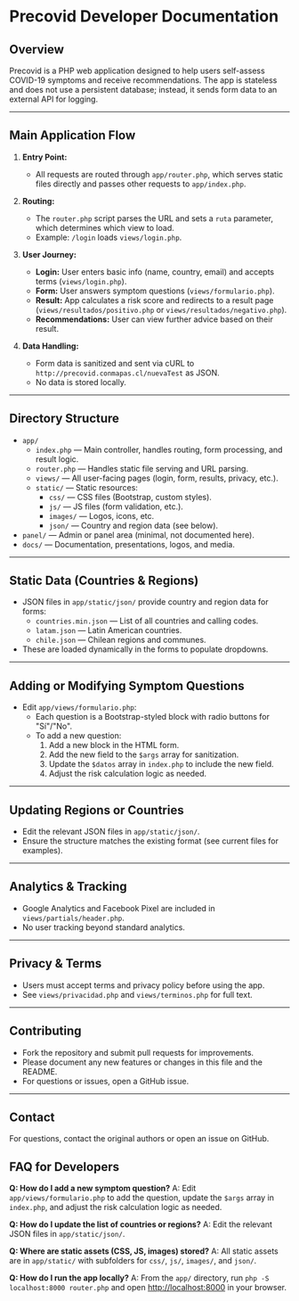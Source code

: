 # Precovid Developer Documentation

<!--
  This file provides technical documentation for developers working on the Precovid project.
  Each section explains a key aspect of the codebase, setup, or extension points.
-->

## Overview

<!--
  High-level summary of the project, its stateless nature, and data handling approach.
-->
Precovid is a PHP web application designed to help users self-assess COVID-19 symptoms and receive recommendations. The app is stateless and does not use a persistent database; instead, it sends form data to an external API for logging.

---

## Main Application Flow

<!--
  Step-by-step explanation of how a user request is handled from entry to result.
-->
1. **Entry Point:**
   - All requests are routed through `app/router.php`, which serves static files directly and passes other requests to `app/index.php`.

2. **Routing:**
   - The `router.php` script parses the URL and sets a `ruta` parameter, which determines which view to load.
   - Example: `/login` loads `views/login.php`.

3. **User Journey:**
   - **Login:** User enters basic info (name, country, email) and accepts terms (`views/login.php`).
   - **Form:** User answers symptom questions (`views/formulario.php`).
   - **Result:** App calculates a risk score and redirects to a result page (`views/resultados/positivo.php` or `views/resultados/negativo.php`).
   - **Recommendations:** User can view further advice based on their result.

4. **Data Handling:**
   - Form data is sanitized and sent via cURL to `http://precovid.conmapas.cl/nuevaTest` as JSON.
   - No data is stored locally.

---

## Directory Structure

<!--
  Explains the purpose of each main directory and subdirectory in the codebase.
-->
- `app/`
  - `index.php` — Main controller, handles routing, form processing, and result logic.
  - `router.php` — Handles static file serving and URL parsing.
  - `views/` — All user-facing pages (login, form, results, privacy, etc.).
  - `static/` — Static resources:
    - `css/` — CSS files (Bootstrap, custom styles).
    - `js/` — JS files (form validation, etc.).
    - `images/` — Logos, icons, etc.
    - `json/` — Country and region data (see below).
- `panel/` — Admin or panel area (minimal, not documented here).
- `docs/` — Documentation, presentations, logos, and media.

---

## Static Data (Countries & Regions)

<!--
  Describes the JSON files used for country/region selection and how to update them.
-->
- JSON files in `app/static/json/` provide country and region data for forms:
  - `countries.min.json` — List of all countries and calling codes.
  - `latam.json` — Latin American countries.
  - `chile.json` — Chilean regions and communes.
- These are loaded dynamically in the forms to populate dropdowns.

---

## Adding or Modifying Symptom Questions

<!--
  Step-by-step guide for developers to add or change questions in the self-assessment form.
-->
- Edit `app/views/formulario.php`:
  - Each question is a Bootstrap-styled block with radio buttons for "Sí"/"No".
  - To add a new question:
    1. Add a new block in the HTML form.
    2. Add the new field to the `$args` array for sanitization.
    3. Update the `$datos` array in `index.php` to include the new field.
    4. Adjust the risk calculation logic as needed.

---

## Updating Regions or Countries

<!--
  Explains how to update the static region/country data for the forms.
-->
- Edit the relevant JSON files in `app/static/json/`.
- Ensure the structure matches the existing format (see current files for examples).

---

## Analytics & Tracking

<!--
  Notes on analytics scripts and privacy.
-->
- Google Analytics and Facebook Pixel are included in `views/partials/header.php`.
- No user tracking beyond standard analytics.

---

## Privacy & Terms

<!--
  Where to find the privacy policy and terms of use for users.
-->
- Users must accept terms and privacy policy before using the app.
- See `views/privacidad.php` and `views/terminos.php` for full text.

---

## Contributing

<!--
  Guidelines for contributing to the project.
-->
- Fork the repository and submit pull requests for improvements.
- Please document any new features or changes in this file and the README.
- For questions or issues, open a GitHub issue.

---

## Contact

<!--
  How to get in touch with the maintainers or ask questions.
-->
For questions, contact the original authors or open an issue on GitHub.

## FAQ for Developers

**Q: How do I add a new symptom question?**
A: Edit `app/views/formulario.php` to add the question, update the `$args` array in `index.php`, and adjust the risk calculation logic as needed.

**Q: How do I update the list of countries or regions?**
A: Edit the relevant JSON files in `app/static/json/`.

**Q: Where are static assets (CSS, JS, images) stored?**
A: All static assets are in `app/static/` with subfolders for `css/`, `js/`, `images/`, and `json/`.

**Q: How do I run the app locally?**
A: From the `app/` directory, run `php -S localhost:8000 router.php` and open [http://localhost:8000](http://localhost:8000) in your browser. 